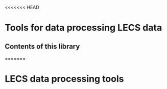 <<<<<<< HEAD
# Tools for data processing LECS data


## Contents of this library

=======
# LECS data processing tools
